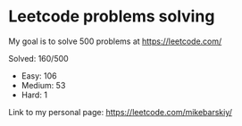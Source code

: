 # Leetcode problems solving
My goal is to solve 500 problems at https://leetcode.com/

Solved: 160/500

- Easy: 106
- Medium: 53
- Hard: 1

Link to my personal page:
https://leetcode.com/mikebarskiy/

